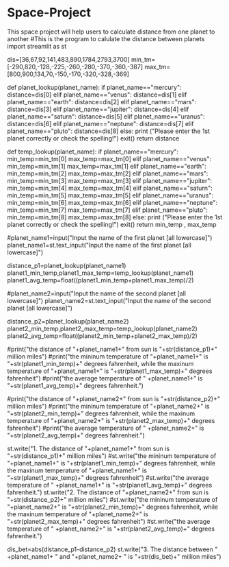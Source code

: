 # Space-Project
This space project will help users to calculate distance from one planet to another
 #This is the program to calulate the distance between planets
import streamlit as st

dis=[36,67,92,141,483,890,1784,2793,3700]
min_tm=[-290,820,-128,-225,-260,-280,-370,-360,-387]
max_tm=[800,900,134,70,-150,-170,-320,-328,-369]

def planet_lookup(planet_name):
    if planet_name=="mercury":
        distance=dis[0]
    elif planet_name=="venus":
        distance=dis[1]
    elif planet_name=="earth":
        distance=dis[2]
    elif planet_name=="mars":
        distance=dis[3]
    elif planet_name=="jupiter":
        distance=dis[4]
    elif planet_name=="saturn":
        distance=dis[5]
    elif planet_name=="uranus":
        distance=dis[6]
    elif planet_name=="neptune":
        distance=dis[7]
    elif planet_name=="pluto":
        distance=dis[8]
    else:
        print ("Please enter the 1st planet correctly or check the spelling!")
        exit()
    return distance

def temp_lookup(planet_name):
    if planet_name=="mercury":
        min_temp=min_tm[0]
        max_temp=max_tm[0]
    elif planet_name=="venus":
        min_temp=min_tm[1]
        max_temp=max_tm[1]
    elif planet_name=="earth":
         min_temp=min_tm[2]
         max_temp=max_tm[2]
    elif planet_name=="mars":
         min_temp=min_tm[3]
         max_temp=max_tm[3]
    elif planet_name=="jupiter":
         min_temp=min_tm[4]
         max_temp=max_tm[4]
    elif planet_name=="saturn":
         min_temp=min_tm[5]
         max_temp=max_tm[5]
    elif planet_name=="uranus":
         min_temp=min_tm[6]
         max_temp=max_tm[6]
    elif planet_name=="neptune":
         min_temp=min_tm[7]
         max_temp=max_tm[7]
    elif planet_name=="pluto":
         min_temp=min_tm[8]
         max_temp=max_tm[8]
    else:
        print ("Please enter the 1st planet correctly or check the spelling!")
        exit()
    return min_temp , max_temp

#planet_name1=input("Input the name of the first planet [all lowercase]")
planet_name1=st.text_input("Input the name of the first planet [all lowercase]")

distance_p1=planet_lookup(planet_name1)
planet1_min_temp,planet1_max_temp=temp_lookup(planet_name1) 
planet1_avg_temp=float((planet1_min_temp+planet1_max_temp)/2)

#planet_name2=input("Input the name of the second planet [all lowercase]")
planet_name2=st.text_input("Input the name of the second planet [all lowercase]")

distance_p2=planet_lookup(planet_name2)
planet2_min_temp,planet2_max_temp=temp_lookup(planet_name2)
planet2_avg_temp=float((planet2_min_temp+planet2_max_temp)/2)


#print("the distance of "+planet_name1+" from sun is "+str(distance_p1)+" million miles")
#print("the mininum temperature of "+planet_name1+" is "+str(planet1_min_temp)+" degrees fahrenheit, while the maxinum temperature of "+planet_name1+" is "+str(planet1_max_temp)+" degrees fahrenheit")
#print("the average temperature of " +planet_name1+" is "+str(planet1_avg_temp)+" degrees fahrenheit.")

#print("the distance of "+planet_name2+" from sun is "+str(distance_p2)+" million miles")
#print("the mininum temperature of "+planet_name2+" is "+str(planet2_min_temp)+" degrees fahrenheit, while the maxinum temperature of "+planet_name2+" is "+str(planet2_max_temp)+" degrees fahrenheit")
#print("the average temperature of " +planet_name2+" is "+str(planet2_avg_temp)+" degrees fahrenheit.")

st.write("1. The distance of "+planet_name1+" from sun is "+str(distance_p1)+" million miles")
#st.write("the mininum temperature of "+planet_name1+" is "+str(planet1_min_temp)+" degrees fahrenheit, while the maxinum temperature of "+planet_name1+" is "+str(planet1_max_temp)+" degrees fahrenheit")
#st.write("the average temperature of " +planet_name1+" is "+str(planet1_avg_temp)+" degrees fahrenheit.")
st.write("2. The distance of "+planet_name2+" from sun is "+str(distance_p2)+" million miles")
#st.write("the mininum temperature of "+planet_name2+" is "+str(planet2_min_temp)+" degrees fahrenheit, while the maxinum temperature of "+planet_name2+" is "+str(planet2_max_temp)+" degrees fahrenheit")
#st.write("the average temperature of " +planet_name2+" is "+str(planet2_avg_temp)+" degrees fahrenheit.")

dis_bet=abs(distance_p1-distance_p2)
st.write("3. The distance between " +planet_name1+ " and "+planet_name2+ " is "+str(dis_bet)+" million miles")
